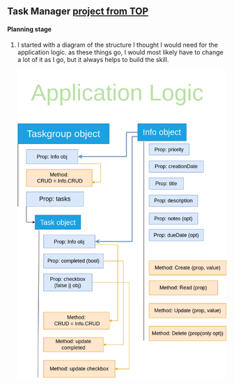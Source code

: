 ## Task Manager [project from TOP](https://www.theodinproject.com/lessons/node-path-javascript-todo-list)

#### Planning stage 

1.  I started with a diagram of the structure I thought I would need for the application logic.
    as these things go, I would most likely have to change a lot of it as I go, but it always
    helps to build the skill.

    <img src="./todo-list-structure.drawio.png" width="600"/>